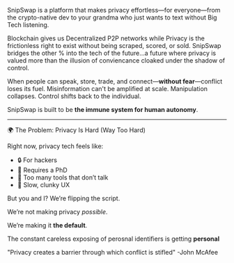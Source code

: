 SnipSwap is a platform that makes privacy effortless—for everyone—from the crypto-native dev to your grandma who just wants to text without Big Tech listening.

Blockchain gives us Decentralized P2P networks while Privacy is the frictionless right to exist without being scraped, scored, or sold. SnipSwap bridges the other % into the tech of the future...a future where privacy is valued more than the illusion of conviencance cloaked under the shadow of control. 

When people can speak, store, trade, and connect—**without fear**—conflict loses its fuel. Misinformation can't be amplified at scale. Manipulation collapses. Control shifts back to the individual.

SnipSwap is built to be **the immune system for human autonomy**.

-------

🌍 The Problem: Privacy Is Hard (Way Too Hard)

Right now, privacy tech feels like:

- 🔒 For hackers
- 🧠 Requires a PhD
- 🧰 Too many tools that don’t talk
- 🐢 Slow, clunky UX

But you and I? We’re flipping the script.

We’re not making privacy *possible*.

We’re making it **the default**.

The constant careless exposing of perosnal identifiers is getting **personal**

"Privacy creates a barrier through which conflict is stifled"
-John McAfee
